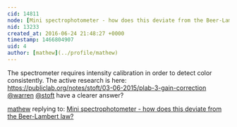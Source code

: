 ```yaml
---
cid: 14811
node: [Mini spectrophotometer - how does this deviate from the Beer-Lambert law?](../notes/FoxClass/06-23-2016/mini-spectrophotometer-how-does-this-deviate-from-the-beer-lambert-law)
nid: 13233
created_at: 2016-06-24 21:48:27 +0000
timestamp: 1466804907
uid: 4
author: [mathew](../profile/mathew)
---
```


The spectrometer requires intensity calibration in order to detect color consistently.  The active research is here:
https://publiclab.org/notes/stoft/03-06-2015/plab-3-gain-correction
[@warren](/profile/warren) [@stoft](/profile/stoft) have a clearer answer?

[mathew](../profile/mathew) replying to: [Mini spectrophotometer - how does this deviate from the Beer-Lambert law?](../notes/FoxClass/06-23-2016/mini-spectrophotometer-how-does-this-deviate-from-the-beer-lambert-law)

